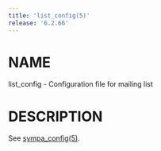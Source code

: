 ```yaml
---
title: 'list_config(5)'
release: '6.2.66'
---
```


# NAME

list\_config - Configuration file for mailing list

# DESCRIPTION

See [sympa\_config(5)](./sympa_config.5.md).
